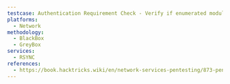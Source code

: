 ```yaml
---
testcase: Authentication Requirement Check - Verify if enumerated modules require authentication by attempting to list contents and checking if AUTHREQD response is received
platforms: 
  - Network
methodology: 
  - BlackBox
  - GreyBox
services:
  - RSYNC
references:
  - https://book.hacktricks.wiki/en/network-services-pentesting/873-pentesting-rsync.html
---
```

